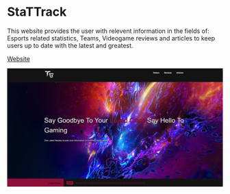 # StaTTrack 

This website provides the user with relevent information in the fields of: Esports related statistics, Teams, Videogame reviews and articles to keep users up to date with the latest and greatest.

[Website](https://jerry-seinfeld.github.io/WeatherDash/)

![Image](Picture.png)